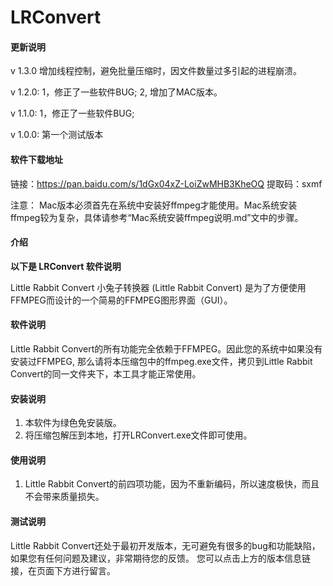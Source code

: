 # LRConvert


#### 更新说明
v 1.3.0
    增加线程控制，避免批量压缩时，因文件数量过多引起的进程崩溃。

v 1.2.0:
    1，修正了一些软件BUG;
    2, 增加了MAC版本。

v 1.1.0:
    1，修正了一些软件BUG;

v 1.0.0:
    第一个测试版本

#### 软件下载地址

链接：https://pan.baidu.com/s/1dGx04xZ-LoiZwMHB3KheOQ 
提取码：sxmf 


注意： Mac版本必须首先在系统中安装好ffmpeg才能使用。Mac系统安装ffmpeg较为复杂，具体请参考“Mac系统安装ffmpeg说明.md”文中的步骤。


#### 介绍
**以下是 LRConvert 软件说明** 

Little Rabbit Convert 小兔子转换器 (Little Rabbit Convert) 是为了方便使用FFMPEG而设计的一个简易的FFMPEG图形界面（GUI）。


#### 软件说明
Little Rabbit Convert的所有功能完全依赖于FFMPEG。因此您的系统中如果没有安装过FFMPEG,
那么请将本压缩包中的ffmpeg.exe文件，拷贝到Little Rabbit Convert的同一文件夹下，本工具才能正常使用。


#### 安装说明

1.  本软件为绿色免安装版。
2.  将压缩包解压到本地，打开LRConvert.exe文件即可使用。


#### 使用说明

1.  Little Rabbit Convert的前四项功能，因为不重新编码，所以速度极快，而且不会带来质量损失。


#### 测试说明

Little Rabbit Convert还处于最初开发版本，无可避免有很多的bug和功能缺陷，
如果您有任何问题及建议，非常期待您的反馈。
您可以点击上方的版本信息链接，在页面下方进行留言。


